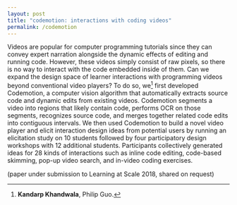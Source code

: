 ```yaml
---
layout: post
title: "codemotion: interactions with coding videos"
permalink: /codemotion
---
```


Videos are popular for computer programming tutorials since they can convey expert narration alongside the dynamic effects of editing and running code. However, these videos simply consist of raw pixels, so there is no way to interact with the code embedded inside of them. Can we expand the design space of learner interactions with programming videos beyond conventional video players? To do so, we[^1] first developed Codemotion, a computer vision algorithm that automatically extracts source code and dynamic edits from existing videos. Codemotion segments a video into regions that likely contain code, performs OCR on those segments, recognizes source code, and merges together related code edits into contiguous intervals. We then used Codemotion to build a novel video player and elicit interaction design ideas from potential users by running an elicitation study on 10 students followed by four participatory design workshops with 12 additional students. Participants collectively generated ideas for 28 kinds of interactions such as inline code editing, code-based skimming, pop-up video search, and in-video coding exercises.

[^1]: **Kandarp Khandwala**, Philip Guo.

(paper under submission to Learning at Scale 2018, shared on request)
